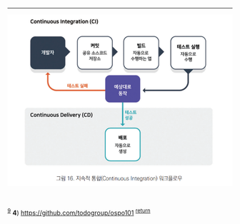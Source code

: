 
------------------

<p align="center"><img src="/assets/part2/02/04/image16.png" width="800px" alt="[그림 16. 지속적 통합(Continuous Integration) 워크플로우]" title="[그림 16. 지속적 통합(Continuous Integration) 워크플로우]"></p><br>

<sup id="part2_2_09">[9](#footnote6)</sup>
<b id="footnote1">4</b>) https://github.com/todogroup/ospo101 <sup>[return](#part2_2_04)</sup><br>